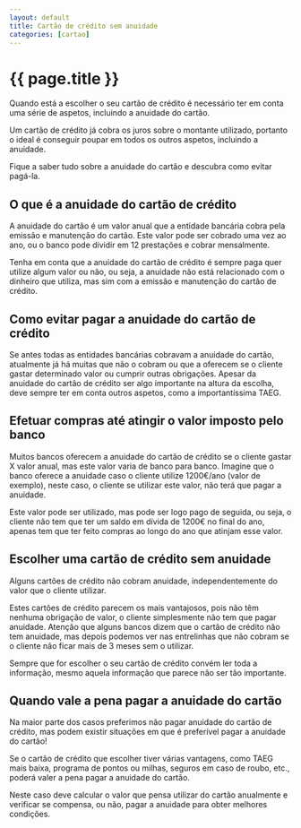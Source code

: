 ```yaml
---
layout: default
title: Cartão de crédito sem anuidade
categories: [cartao]
---
```


# {{ page.title }}

Quando está a escolher o seu cartão de crédito é necessário ter em conta uma série de aspetos, incluindo a anuidade do cartão.

Um cartão de crédito já cobra os juros sobre o montante utilizado, portanto o ideal é conseguir poupar em todos os outros aspetos, incluindo a anuidade.

Fique a saber tudo sobre a anuidade do cartão e descubra como evitar pagá-la.

## O que é a anuidade do cartão de crédito

A anuidade do cartão é um valor anual que a entidade bancária cobra pela emissão e manutenção do cartão. Este valor pode ser cobrado uma vez ao ano, ou o banco pode dividir em 12 prestações e cobrar mensalmente.

Tenha em conta que a anuidade do cartão de crédito é sempre paga quer utilize algum valor ou não, ou seja, a anuidade não está relacionado com o dinheiro que utiliza, mas sim com a emissão e manutenção do cartão de crédito.

## Como evitar pagar a anuidade do cartão de crédito

Se antes todas as entidades bancárias cobravam a anuidade do cartão, atualmente já há muitas que não o cobram ou que a oferecem se o cliente gastar determinado valor ou cumprir outras obrigações. Apesar da anuidade do cartão de crédito ser algo importante na altura da escolha, deve sempre ter em conta outros aspetos, como a importantíssima TAEG.

## Efetuar compras até atingir o valor imposto pelo banco

Muitos bancos oferecem a anuidade do cartão de crédito se o cliente gastar X valor anual, mas este valor varia de banco para banco. Imagine que o banco oferece a anuidade caso o cliente utilize 1200€/ano (valor de exemplo), neste caso, o cliente se utilizar este valor, não terá que pagar a anuidade.

Este valor pode ser utilizado, mas pode ser logo pago de seguida, ou seja, o cliente não tem que ter um saldo em dívida de 1200€ no final do ano, apenas tem que ter feito compras ao longo do ano que atinjam esse valor.

## Escolher uma cartão de crédito sem anuidade

Alguns cartões de crédito não cobram anuidade, independentemente do valor que o cliente utilizar.

Estes cartões de crédito parecem os mais vantajosos, pois não têm nenhuma obrigação de valor, o cliente simplesmente não tem que pagar anuidade.
Atenção que alguns bancos dizem que o cartão de crédito não tem anuidade, mas depois podemos ver nas entrelinhas que não cobram se o cliente não ficar mais de 3 meses sem o utilizar.

Sempre que for escolher o seu cartão de crédito convém ler toda a informação, mesmo aquela informação que parece não ser tão importante.

## Quando vale a pena pagar a anuidade do cartão

Na maior parte dos casos preferimos não pagar anuidade do cartão de crédito, mas podem existir situações em que é preferível pagar a anuidade do cartão!

Se o cartão de crédito que escolher tiver várias vantagens, como TAEG mais baixa, programa de pontos ou milhas, seguros em caso de roubo, etc., poderá valer a pena pagar a anuidade do cartão.

Neste caso deve calcular o valor que pensa utilizar do cartão anualmente e verificar se compensa, ou não, pagar a anuidade para obter melhores condições.
